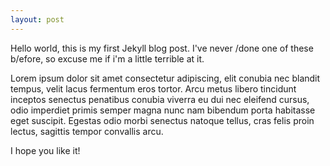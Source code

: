 ```yaml
---
layout: post
---
```

Hello world, this is my first Jekyll blog post. I've never /done one of these b/efore, so excuse me if i'm a little terrible at it.

Lorem ipsum dolor sit amet consectetur adipiscing, elit conubia nec blandit tempus, velit lacus fermentum eros tortor. Arcu metus libero tincidunt inceptos senectus penatibus conubia viverra eu dui nec eleifend cursus, odio imperdiet primis semper magna nunc nam bibendum porta habitasse eget suscipit. Egestas odio morbi senectus natoque tellus, cras felis proin lectus, sagittis tempor convallis arcu.

I hope you like it!
